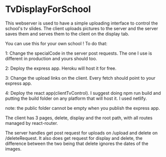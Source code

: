 # TvDisplayForSchool

This webserver is used to have a simple uploading interface to
control the school's tv slides. The client uploads pictures to the server
and the server saves them and serves them to the client on the display tab.

You can use this for your own school ! To do that:

1: Change the specialCode in the server post requests. The one I use is different in production and yours should too.

2: Deploy the express app. Heroku will host it for free.

3: Change the upload links on the client. Every fetch should point to your express app.

4: Deploy the react app(clientTvControl). I suggest doing npm run build and putting the build folder on any platform that will host it.
I used netlify.

note: the public folder cannot be empty when you publish the express app.





The client has 3 pages, delete, display and the root path,
with all routes managed by react-router.

The server handles get post request for uploads on /upload
and delete on /deleteRequest. It also does get request for display
and delete, the difference between the two being that delete ignores
the dates of the images.
